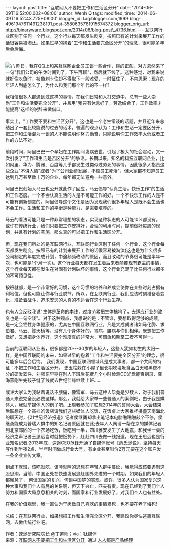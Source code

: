 --- layout: post title: "互联网人不要把工作和生活区分开" date:
'2014-06-09T16:52:00.002+08:00' author: Wenh Q tags: modified\_time:
'2014-06-09T16:52:43.725+08:00' blogger\_id:
tag:blogger.com,1999:blog-4961947611491238191.post-3580635781915674372
blogger\_orig\_url:
http://binaryware.blogspot.com/2014/06/blog-post\_4736.html ---
互联网行业区别于任何一个行业，这个行业每天都发生剧变，按照已有的计划来展开工作的话很容易被淘汰。如果过早的抱着"工作和生活要完全区分开"的理念，很可能多年后会后悔。\
\
\
![](https://images-blogger-opensocial.googleusercontent.com/gadgets/proxy?url=http%3A%2F%2Fimage.woshipm.com%2Fwp-files%2F2014%2F06%2Fdf65730d42f52f046d98acd44a567cf4.jpg&container=blogger&gadget=a&rewriteMime=image%2F*)\
\
昨日，我在QQ上和某互联网企业员工谈一些合作，谈的正酣，对方忽然来了一句"我们公司的午休时间到了，下午再聊"，然后就下线了。这种感觉，对我来说就好像吃鱼时，被鱼刺卡住却不得取下一般难受，一时怔住了，不禁思索：现在的年轻人到底怎么了，为什么和我们那个年代的不一样?\
\
我相信很多人都遇到过这样的事情，在我们日常和人打交道中，总有一些人崇尚"工作和生活要完全分开"，并且用"我只有休息好了，劳逸结合了，工作效率才能提高"这样的说辞来做借口。\
\
事实上，"工作要不要和生活区分开"，这也是一个老生常谈的话题，并且近年来总结出了一套比较能说的过去的话术，普遍的观点认为：工作和生活一定要区分开，把工作和生活混为一谈的人不能说明你努力勤奋，只能说明你工作效率太低或者工作的方法不对。\
\
前段时间，阿里巴巴一个孕妇在工作期间发病去世，引起了极大的社会震动，又一次引发了"工作和生活是否区分开"的争论。长期以来，知名的科技互联网企业，比如阿里、华为、腾讯、百度等几乎都发生过类似过劳死的事情，因此很多人指责这些企业"不讲人情"或者"为了公司业绩发展，不顾员工死活"，但大家都不知道员工达到几万甚至数十万的企业，每年都无法避免一些意外。\
\
阿里巴巴创始人马云也公开就此作了回应，马云倡导"认真生活，快乐工作"的生活和工作态度。一个不会认真生活的人是不可能工作的好。一个不快乐工作的人是不可能有创新创意的。阿里倡导这个文化是因为发现我们很多年轻人是既不会生活也不会工作。生活和工作的平衡是种能力，是需要培养的。\
\
马云的看法可能只是一种非常理想的状态，实现这种状态的人可能10%都没有。或许在传统行业，我们只要把工作安排好，合理的利用时间，提前做好每周的规划，并且有计划的实施，那么真的可以把工作和生活区分开。\
\
但，现在我们所处的是互联网行业，互联网行业区别于任何一个行业，这个行业每天都发生剧变，按照已有的计划来展开工作的话很容易被淘汰(这也是为什么很多公司制定的年度完成计划，中途频频改动的原因，而且改动的节奏很可能是半年一次，也可能是1个月一次)。这个行业每天都在发生着后来者颠覆现有霸主的事情，这个行业每天都在发生在对固有计划破坏的事情，这个行业充满了比任何行业都多的不可预见性。\
\
按班就部，是一个非常好的习惯，这个习惯的培养和养成会使你在某些时刻占据有利地位，但也可能让你与行业脱节。所以，在互联网行业，我们应该时刻准备着变化，准备着战斗，追求安逸的人真的不适合在这个行业生存。\
\
也有人会反驳我说"生体是革命的本钱，过度劳累把生体搞垮了，去适应行业的改变也是一句空谈"。对于这种观点，我想说的是：不管谁，要想取得足够的成绩，是一定会牺牲身体健康的，尤其在中国互联网行业，凡是大成就者诸如马化腾、求伯君、马云、陈天桥等，没有几个身体好的，胃病、腰病与你们相伴。既想把工作做好，又想把身体养好，这个难度真的非常大，可谓鱼和熊掌二者不可得一。\
\
当前的互联网从业者，很多都是20---30岁的年轻人，这些人犹如初生的太阳一样，是中国互联网的未来，如果过早的抱着"工作和生活要完全区分开"的理念，很可能多年后会后悔。
我们发现，中国互联网领域凡是成大事者，都一个共同的特征：不把工作和生活区分开。
史玉柱躲在小屋子里长期吃垃圾食品白天和黑夜不分的研发软件、刘强东早期在别人下班后花费几个小时检测CD光盘能否刻录、龚海燕刚生完孩子缝了线就去世纪佳缘继续上班......\
\
或许大家认为我站着说话不腰痛，像雷军、马云这种人毕竟是少数人，对于我们普通人来说完全没必要这样。那么，我就给大家举一些普通人的案例吧，由于我是媒体人，我就举媒体人的例子吧。上周我参加了联想2014年的誓师大会，大会结束后联想在一个高档的饭店请我们这些媒体人吃饭，在饭桌上大家推杯换盏天南海北的聊天时，《21世纪经济报道》记者侯继勇却拿出笔记本电脑啪啪啪敲个不停，侯继勇能成为普瑞人群中的知名记者原因就在此;去年人人网请一帮在京的媒体记者到北京郊区的一个农场吃饭，饭吃到一半，四川雅安发生了大地震，和我坐一桌的经济之声记者王思远当时就把饭扔下，赶赴四川去做一线报道，现在王思远也是行业知名记者;2013年底，速途CEO范锋开通了自媒体账号《范氏途说》，坚持每天写作到半夜2点，半年时间做成行业大号，有企业甚至叫价2万元要在这个账户发一条企业宣传文章。\
\
到点下就班，该吃就吃，该睡就睡的思想在年轻人群中蔓延，我觉得应该要遏制这股思潮。当前，中国正处在快速发展追赶国外先进的一个时期，如果我们的年轻人都懈怠了，
何谈国家的复兴，何谈中国梦的实现。或许，很多人认为国家复兴这种大事和我们个人有屁的关系啊，但天下兴亡，匹夫有责。现在已经到了我们个人努力和国家大局息息相关的时刻，而国家和行业发展好了，对我们个人也有益处。\
\
在我的价值观里，我一直认为宁愿做自己喜欢的事情累死，也不要在老了悔死!\
\
总结：在互联网行业，如果想把工作和生活完全区分开，我建议你尽快逃离互联网，去做传统行业吧。\
\
作者：速途研究院院长 @丁道师；via：钛媒体
\
来源：[互联网人不要把工作和生活区分开](http://www.woshipm.com/pmd/88546.html)  通过 [人人都是产品经理](http://www.woshipm.com/)
